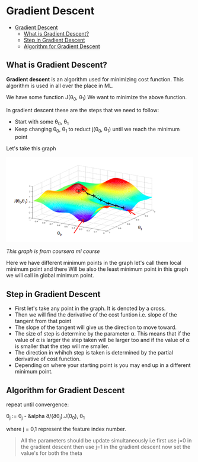 # Gradient Descent

- [Gradient Descent](#gradient-descent)
  - [What is Gradient Descent?](#what-is-gradient-descent)
  - [Step in Gradient Descent](#step-in-gradient-descent)
  - [Algorithm for Gradient Descent](#algorithm-for-gradient-descent)

## What is Gradient Descent?
**Gradient descent** is an algorithm used for minimizing cost function. This algorithm is used in all over the place in ML.

We have some function J(&theta;<sub>0</sub>, &theta;<sub>1</sub>)
We want to minimize the above function.

In gradient descent these are the steps that we need to follow:

- Start with some &theta;<sub>0</sub>, &theta;<sub>1</sub>
- Keep changing &theta;<sub>0</sub>, &theta;<sub>1</sub> to reduct j(&theta;<sub>0</sub>, &theta;<sub>1</sub>) until we reach the minimum point

Let's take this graph

![](../../assets/gradient_descent_3d_graph.png)

*This graph is from coursera ml course*

Here we have different minimum points in the graph let's call them local minimum point and there Will be also the least minimum point in this graph we will call in global minimum point.

## Step in Gradient Descent

- First let's take any point in the graph. It is denoted by a cross.
- Then we will find the derivative of the cost funtion i.e. slope of the tangent from that point
- The slope of the tangent will give us the direction to move toward.
- The size of step is determine by the parameter &alpha;. This means that if the value of &alpha; is larger the step taken will be larger too and if the value of &alpha; is smaller that the step will me smaller.
- The direction in whihch step is taken is determined by the partial derivative of cost function.
- Depending on where your starting point is you may end up in a different minimum point.

## Algorithm for Gradient Descent

repeat until convergence:

&theta;<sub>j</sub> := &theta;<sub>j</sub> - &alpha &part;/(&part;&theta;<sub>j</sub>).J(&theta;<sub>0</sub>), &theta;<sub>1</sub>

where j = 0,1 represent the feature index number.

>All the parameters should be update simultaneously
i.e
first use j=0 in the gradient descent
then use j=1 in the gradient descent
now set the value's for both the theta
